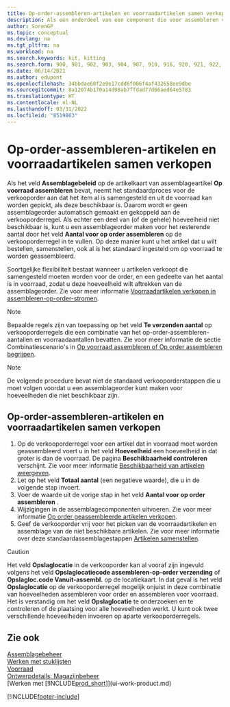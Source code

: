```yaml
---
title: Op-order-assembleren-artikelen en voorraadartikelen samen verkopen
description: Als een onderdeel van een component die voor assembleren voor voorraad is ingesteld, niet beschikbaar is, hebt u de flexibiliteit om ter plekke een assemblageorder voor het resterende aantal te maken.
author: SorenGP
ms.topic: conceptual
ms.devlang: na
ms.tgt_pltfrm: na
ms.workload: na
ms.search.keywords: kit, kitting
ms.search.form: 900, 901, 902, 903, 904, 907, 910, 916, 920, 921, 922, 923, 940, 941, 942, 930, 931, 932, 914, 915, 905
ms.date: 06/14/2021
ms.author: edupont
ms.openlocfilehash: 34bbdae60f2e9e17cdd6f006f4af432658ee9dbe
ms.sourcegitcommit: 8a12074b170a14d98ab7ffdad77d66aed64e5783
ms.translationtype: HT
ms.contentlocale: nl-NL
ms.lasthandoff: 03/31/2022
ms.locfileid: "8519863"
---
```

# <a name="sell-assemble-to-order-items-and-inventory-items-together"></a>Op-order-assembleren-artikelen en voorraadartikelen samen verkopen
Als het veld **Assemblagebeleid** op de artikelkaart van assemblageartikel **Op voorraad assembleren** bevat, neemt het standaardproces voor de verkooporder aan dat het item al is samengesteld en uit de voorraad kan worden gepickt, als deze beschikbaar is. Daarom wordt er geen assemblageorder automatisch gemaakt en gekoppeld aan de verkooporderregel. Als echter een deel van (of de gehele) hoeveelheid niet beschikbaar is, kunt u een assemblageorder maken voor het resterende aantal door het veld **Aantal voor op order assembleren** op de verkooporderregel in te vullen. Op deze manier kunt u het artikel dat u wilt bestellen, samenstellen, ook al is het standaard ingesteld om op voorraad te worden geassembleerd.  

Soortgelijke flexibiliteit bestaat wanneer u artikelen verkoopt die samengesteld moeten worden voor de order, en een gedeelte van het aantal is in voorraad, zodat u deze hoeveelheid wilt aftrekken van de assemblageorder. Zie voor meer informatie [Voorraadartikelen verkopen in assembleren-op-order-stromen](assembly-how-to-sell-inventory-items-in-assemble-to-order-flows.md).  

> [!NOTE]  
>  Bepaalde regels zijn van toepassing op het veld **Te verzenden aantal** op verkooporderregels die een combinatie van het op-order-assembleren-aantallen en voorraadaantallen bevatten. Zie voor meer informatie de sectie Combinatiescenario's in [Op voorraad assembleren of Op order assembleren begrijpen](assembly-assemble-to-order-or-assemble-to-stock.md).  

> [!NOTE]  
>  De volgende procedure bevat niet de standaard verkooporderstappen die u moet volgen voordat u een assemblageorder kunt maken voor hoeveelheden die niet beschikbaar zijn.

## <a name="to-sell-assemble-to-order-items-and-inventory-items-together"></a>Op-order-assembleren-artikelen en voorraadartikelen samen verkopen  
1.  Op de verkooporderregel voor een artikel dat in voorraad moet worden geassembleerd voert u in het veld **Hoeveelheid** een hoeveelheid in dat groter is dan de voorraad. De pagina **Beschikbaarheid controleren** verschijnt. Zie voor meer informatie [Beschikbaarheid van artikelen weergeven](inventory-how-availability-overview.md).
2.  Let op het veld **Totaal aantal** (een negatieve waarde), die u in de volgende stap invoert.  
3.  Voer de waarde uit de vorige stap in het veld **Aantal voor op order assembleren** .  
4.  Wijzigingen in de assemblagecomponenten uitvoeren. Zie voor meer informatie [Op order geassembleerde artikelen verkopen](assembly-how-to-sell-items-assembled-to-order.md).  
5.  Geef de verkooporder vrij voor het picken van de voorraadartikelen en assemblage van de niet beschikbare artikelen. Zie voor meer informatie over deze standaardassemblagestappen [Artikelen samenstellen](assembly-how-to-assemble-items.md).  

> [!CAUTION]  
>  Het veld **Opslaglocatie** in de verkooporder kan al vooraf zijn ingevuld volgens het veld **Opslaglocatiecode assembleren-op-order verzending** of **Opslagloc.code Vanuit-assembl.** op de locatiekaart. In dat geval is het veld **Opslaglocatie** op de verkooporderregel mogelijk onjuist in deze combinatie van hoeveelheden assembleren voor order en assembleren voor voorraad. Het is verstandig om het veld **Opslaglocatie** te onderzoeken en te controleren of de plaatsing voor alle hoeveelheden werkt. U kunt ook twee verschillende hoeveelheden invoeren op aparte verkooporderregels.  

## <a name="see-also"></a>Zie ook  
[Assemblagebeheer](assembly-assemble-items.md)  
[Werken met stuklijsten](inventory-how-work-BOMs.md)  
[Voorraad](inventory-manage-inventory.md)  
[Ontwerpdetails: Magazijnbeheer](design-details-warehouse-management.md)  
[Werken met [!INCLUDE[prod_short](includes/prod_short.md)]](ui-work-product.md)


[!INCLUDE[footer-include](includes/footer-banner.md)]